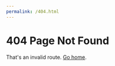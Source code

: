 ```yaml
---
permalink: /404.html
---
```


# 404 Page Not Found

That's an invalid route. [Go home](api.dubauae.com).